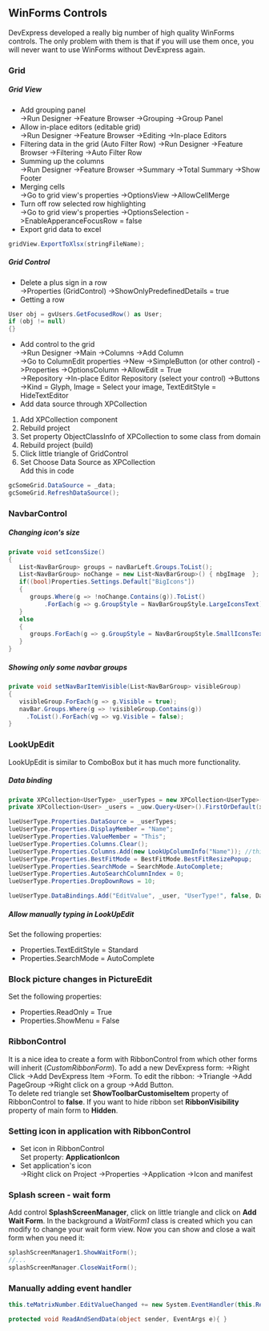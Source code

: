## WinForms Controls
DevExpress developed a really big number of high quality WinForms controls. The only problem with them is that if you will use them once, you will never want to use WinForms without DevExpress again.

### Grid

##### Grid View

* Add grouping panel<br />
->Run Designer ->Feature Browser ->Grouping ->Group Panel
* Allow in-place editors (editable grid)<br />
->Run Designer ->Feature Browser ->Editing ->In-place Editors
* Filtering data in the grid (Auto Filter Row)
->Run Designer ->Feature Browser ->Filtering ->Auto Filter Row
* Summing up the columns<br />
->Run Designer ->Feature Browser ->Summary ->Total Summary ->Show Footer
* Merging cells<br />
->Go to grid view's properties ->OptionsView ->AllowCellMerge
* Turn off row selected row highlighting<br />
->Go to grid view's properties ->OptionsSelection ->EnableApperanceFocusRow = false
* Export grid data to excel<br />
```csharp
gridView.ExportToXlsx(stringFileName);
```

##### Grid Control
* Delete a plus sign in a row<br />
->Properties (GridControl) ->ShowOnlyPredefinedDetails = true
* Getting a row<br />
```csharp
User obj = gvUsers.GetFocusedRow() as User;
if (obj != null)
{}
```
* Add control to the grid<br />
->Run Designer ->Main ->Columns ->Add Column<br />
->Go to ColumnEdit properties ->New ->SimpleButton (or other control) ->Properties ->OptionsColumn ->AllowEdit = True<br />
->Repository ->In-place Editor Repository (select your control) ->Buttons ->Kind = Glyph, Image = Select your image, TextEditStyle = HideTextEditor
* Add data source through XPCollection
1. Add XPCollection component
2. Rebuild project
3. Set property ObjectClassInfo of XPCollection to some class from domain
4. Rebuild project (build)
5. Click little triangle of GridControl
6. Set Choose Data Source as XPCollection<br />
Add this in code
```csharp
gcSomeGrid.DataSource = _data;
gcSomeGrid.RefreshDataSource();
```

### NavbarControl

##### Changing icon's size
```csharp
private void setIconsSize() 
{ 
   List<NavBarGroup> groups = navBarLeft.Groups.ToList();
   List<NavBarGroup> noChange = new List<NavBarGroup>() { nbgImage  };
   if((bool)Properties.Settings.Default["BigIcons"])
   {
      groups.Where(g => !noChange.Contains(g)).ToList()
          .ForEach(g => g.GroupStyle = NavBarGroupStyle.LargeIconsText);
   }
   else
   {
      groups.ForEach(g => g.GroupStyle = NavBarGroupStyle.SmallIconsText);
   }
}
```

##### Showing only some navbar groups
```csharp
private void setNavBarItemVisible(List<NavBarGroup> visibleGroup)
{
   visibleGroup.ForEach(g => g.Visible = true);
   navBar.Groups.Where(g => !visibleGroup.Contains(g))
     .ToList().ForEach(vg => vg.Visible = false);
}
```

### LookUpEdit
LookUpEdit is similar to ComboBox but it has much more functionality.

##### Data binding
```csharp
private XPCollection<UserType> _userTypes = new XPCollection<UserType>(_uow);
private XPCollection<User> _users = _uow.Query<User>().FirstOrDefault(x => x.Oid == userOid);

lueUserType.Properties.DataSource = _userTypes;
lueUserType.Properties.DisplayMember = "Name";
lueUserType.Properties.ValueMember = "This";
lueUserType.Properties.Columns.Clear();
lueUserType.Properties.Columns.Add(new LookUpColumnInfo("Name")); //this column will be displayed in LookUpEdit
lueUserType.Properties.BestFitMode = BestFitMode.BestFitResizePopup;
lueUserType.Properties.SearchMode = SearchMode.AutoComplete;
lueUserType.Properties.AutoSearchColumnIndex = 0;
lueUserType.Properties.DropDownRows = 10;

lueUserType.DataBindings.Add("EditValue", _user, "UserType!", false, DataSourceUpdateMode.OnPropertyChanged);
```

##### Allow manually typing in LookUpEdit
Set the following properties:
* Properties.TextEditStyle = Standard
* Properties.SearchMode = AutoComplete

### Block picture changes in PictureEdit
Set the following properties:
* Properties.ReadOnly = True 
* Properties.ShowMenu = False

### RibbonControl
It is a nice idea to create a form with RibbonControl from which other forms will inherit (*CustomRibbonForm*). To add a new DevExpress form: ->Right Click ->Add DevExpress Item ->Form. To edit the ribbon: ->Triangle ->Add PageGroup ->Right click on a group ->Add Button.<br />
To delete red triangle set **ShowToolbarCustomiseItem** property of RibbonControl to **false**. If you want to hide ribbon set **RibbonVisibility** property of main form to **Hidden**.

### Setting icon in application with RibbonControl
* Set icon in RibbonControl<br />
Set property: **ApplicationIcon**
* Set application's icon<br />
->Right click on Project ->Properties ->Application ->Icon and manifest

### Splash screen - wait form
Add control **SplashScreenManager**, click on little triangle and click on **Add Wait Form**. In the background a *WaitForm1* class is created which you can modify to change your wait form view. Now you can show and close a wait form when you need it:
```csharp
splashScreenManager1.ShowWaitForm();
//...
splashScreenManager.CloseWaitForm();
```

### Manually adding event handler
```csharp
this.teMatrixNumber.EditValueChanged += new System.EventHandler(this.ReadAndSendData);

protected void ReadAndSendData(object sender, EventArgs e){ }
```
